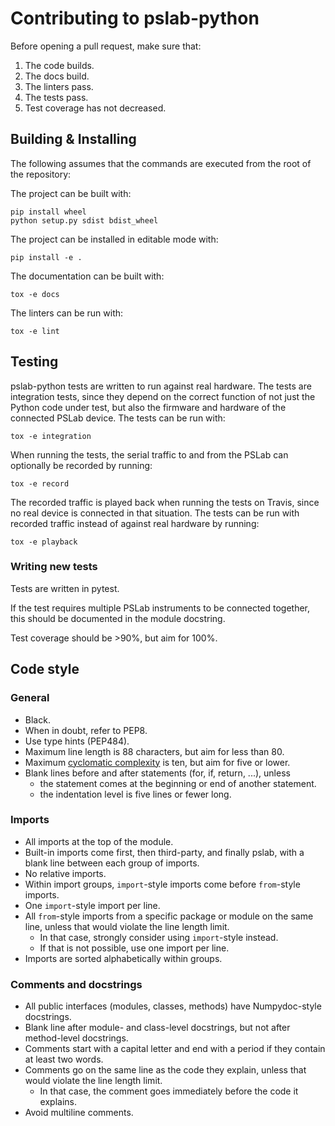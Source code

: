 # Contributing to pslab-python

Before opening a pull request, make sure that:

1.  The code builds.
2.  The docs build.
3.  The linters pass.
4.  The tests pass.
5.  Test coverage has not decreased.

## Building & Installing

The following assumes that the commands are executed from the root of the repository:

The project can be built with:

    pip install wheel
    python setup.py sdist bdist_wheel

The project can be installed in editable mode with:

    pip install -e .

The documentation can be built with:

    tox -e docs

The linters can be run with:

    tox -e lint

## Testing

pslab-python tests are written to run against real hardware. The tests are integration tests, since they depend on the correct function of not just the Python code under test, but also the firmware and hardware of the connected PSLab device. The tests can be run with:

    tox -e integration

When running the tests, the serial traffic to and from the PSLab can optionally be recorded by running:

    tox -e record

The recorded traffic is played back when running the tests on Travis, since no real device is connected in that situation. The tests can be run with recorded traffic instead of against real hardware by running:

    tox -e playback

### Writing new tests

Tests are written in pytest.

If the test requires multiple PSLab instruments to be connected together, this should be documented in the module docstring.

Test coverage should be \>90%, but aim for 100%.

## Code style

### General

-   Black.
-   When in doubt, refer to PEP8.
-   Use type hints (PEP484).
-   Maximum line length is 88 characters, but aim for less than 80.
-   Maximum [cyclomatic complexity](https://en.wikipedia.org/wiki/Cyclomatic_complexity) is ten, but aim for five or lower.
-   Blank lines before and after statements (for, if, return, \...), unless
    -   the statement comes at the beginning or end of another statement.
    -   the indentation level is five lines or fewer long.

### Imports

-   All imports at the top of the module.
-   Built-in imports come first, then third-party, and finally pslab, with a blank line between each group of imports.
-   No relative imports.
-   Within import groups, `import`-style imports come before `from`-style imports.
-   One `import`-style import per line.
-   All `from`-style imports from a specific package or module on the same line, unless that would violate the line length limit.
    -   In that case, strongly consider using `import`-style instead.
    -   If that is not possible, use one import per line.
-   Imports are sorted alphabetically within groups.

### Comments and docstrings

-   All public interfaces (modules, classes, methods) have Numpydoc-style docstrings.
-   Blank line after module- and class-level docstrings, but not after method-level docstrings.
-   Comments start with a capital letter and end with a period if they contain at least two words.
-   Comments go on the same line as the code they explain, unless that would violate the line length limit.
    -   In that case, the comment goes immediately before the code it explains.
-   Avoid multiline comments.
